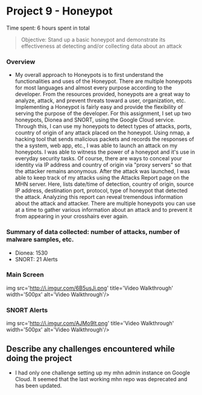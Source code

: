# Project 9 - Honeypot

Time spent: 6 hours spent in total

> Objective: Stand up a basic honeypot and demonstrate its effectiveness at detecting and/or collecting data about an attack

### Overview
- My overall approach to Honeypots is to first understand the functionalities and uses of the Honeypot. There are multiple honeypots for most languages and almost every purpose according to the developer. From the resources provided, honeypots are a great way to analyze, attack, and prevent threats toward a user, organization, etc. Implementing a Honeypot is fairly easy and provide the flexibility of serving the purpose of the developer. For this assignment, I set up two honeypots, Dionea and SNORT, using the Google Cloud service. Through this, I can use my honeypots to detect types of attacks, ports, country of origin of any attack placed on the honeypot. Using nmap, a hacking tool that sends malicious packets and records the responses of the a system, web app, etc., I was able to launch an attack on my honeypots. I was able to witness the power of a honeypot and it's use in everyday security tasks. Of course, there are ways to conceal your identity via IP address and country of origin via "proxy servers" so that the attacker remains anonymous. After the attack was launched, I was able to keep track of my attacks using the Attacks Report page on the MHN server. Here, lists date/time of detection, country of origin, source IP address, destination port, protocol, type of honeypot that detected the attack. Analyzing this report can reveal tremendous information about the attack and attacker. There are multiple honeypots you can use at a time to gather various information about an attack and to prevent it from appearing in your crosshairs ever again.


### Summary of data collected: number of attacks, number of malware samples, etc.
- Dionea: 1530
- SNORT: 21 Alerts

### Main Screen
img src='http://i.imgur.com/6B5usJi.png' title='Video Walkthrough' width='500px' alt='Video Walkthrough'/>


### SNORT Alerts
img src='http://i.imgur.com/AJMo9lt.png' title='Video Walkthrough' width='500px' alt='Video Walkthrough'/>


## Describe any challenges encountered while doing the project
- I had only one challenge setting up my mhn admin instance on Google Cloud. It seemed that the last working mhn repo was deprecated and has been updated.
